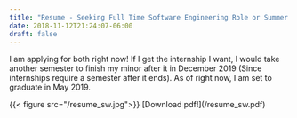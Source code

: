 ```yaml
---
title: "Resume - Seeking Full Time Software Engineering Role or Summer Internship"
date: 2018-11-12T21:24:07-06:00
draft: false
---
```

<p>I am applying for both right now!
If I get the internship I want, I would take another semester to finish my minor after it in December 2019 (Since internships require a semester after it ends).
As of right now, I am set to graduate in May 2019.
</p>
{{< figure src="/resume_sw.jpg">}}
[Download pdf!](/resume_sw.pdf)
